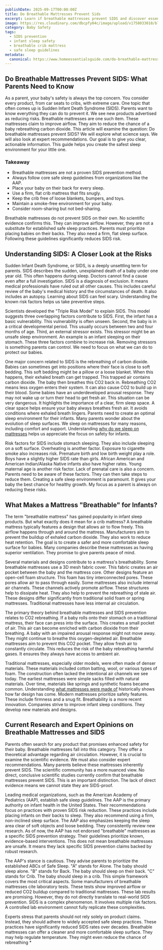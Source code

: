 ```yaml
---
publishDate: 2025-09-17T00:00:00Z
title: Do Breathable Mattresses Prevent Sids
excerpt: Learn if breathable mattresses prevent SIDS and discover essential safe sleep practices for infants. Understand the science and expert advice.
image: https://res.cloudinary.com/dbcpfy04c/image/upload/v1758033010/blog_image_1758033009_ngk4o3.webp
category: Baby Safety
tags:
  - SIDS prevention
  - infant sleep safety
  - breathable crib mattress
  - safe sleep guidelines
metadata:
  canonical: https://www.homeessentialsguide.com/do-breathable-mattresses-prevent-sids
---
```


## Do Breathable Mattresses Prevent SIDS: What Parents Need to Know

As a parent, your baby's safety is always the top concern. You consider every product, from car seats to cribs, with extreme care. One topic that often comes up is Sudden Infant Death Syndrome (SIDS). Parents want to know everything they can do to prevent it. We see new products advertised as reducing risks. Breathable mattresses are one such item. These mattresses claim to improve airflow. They aim to reduce the chance of a baby rebreathing carbon dioxide. This article will examine the question: Do breathable mattresses prevent SIDS? We will explore what science says. We will also look at expert recommendations. Our goal is to give you clear, actionable information. This guide helps you create the safest sleep environment for your little one.

### Takeaway

*   Breathable mattresses are not a proven SIDS prevention method.
*   Always follow core safe sleep guidelines from organizations like the AAP.
*   Place your baby on their back for every sleep.
*   Use a firm, flat crib mattress that fits snugly.
*   Keep the crib free of loose blankets, bumpers, and toys.
*   Maintain a smoke-free environment for your baby.
*   Consider room-sharing but not bed-sharing.

Breathable mattresses do not prevent SIDS on their own. No scientific evidence confirms this. They can improve airflow. However, they are not a substitute for established safe sleep practices. Parents must prioritize placing babies on their backs. They also need a firm, flat sleep surface. Following these guidelines significantly reduces SIDS risk.

## Understanding SIDS: A Closer Look at the Risks

Sudden Infant Death Syndrome, or SIDS, is a deeply unsettling term for parents. SIDS describes the sudden, unexplained death of a baby under one year old. This often happens during sleep. Doctors cannot find a cause even after a full investigation. SIDS is a diagnosis of exclusion. It means medical professionals have ruled out all other causes. This includes careful review of the baby's medical history and the circumstances of death. It also includes an autopsy. Learning about SIDS can feel scary. Understanding the known risk factors helps us take preventive steps.

Scientists developed the "Triple Risk Model" to explain SIDS. This model suggests three overlapping factors contribute to SIDS. First, the infant has a basic vulnerability. This vulnerability is often unseen. Second, the baby is in a critical developmental period. This usually occurs between two and four months of age. Third, an external stressor exists. This stressor might be an unsafe sleep environment. An example is an infant sleeping on their stomach. These three factors combine to increase risk. Removing stressors is something parents can control. We need to focus on what we can do to protect our babies.

One major concern related to SIDS is the rebreathing of carbon dioxide. Babies can sometimes get into positions where their face is close to soft bedding. This soft bedding might be a pillow or a loose blanket. When this happens, their exhaled breath can get trapped. This trapped air contains carbon dioxide. The baby then breathes this CO2 back in. Rebreathing CO2 means less oxygen enters their system. It can also cause CO2 to build up in their blood. Some babies have an underdeveloped arousal response. They may not wake up or turn their head to get fresh air. This situation can be very dangerous. It highlights the importance of a clear, firm sleep space. A clear space helps ensure your baby always breathes fresh air. It avoids conditions where exhaled breath lingers. Parents need to create an optimal sleep environment for their infants. Many parents wonder about the evolution of sleep surfaces. We sleep on mattresses for many reasons, including comfort and support. Understanding [why do we sleep on mattresses](https://homeessentialsguide.com/why-do-we-sleep-on-mattresses) helps us appreciate the focus on safety for infants.

Risk factors for SIDS include stomach sleeping. They also include sleeping on a soft surface. Overheating is another factor. Exposure to cigarette smoke also increases risk. Premature birth and low birth weight play a role. Boys have a slightly higher SIDS rate than girls. African American and American Indian/Alaska Native infants also have higher rates. Young maternal age is another risk factor. Lack of prenatal care is also a concern. Parents need to be aware of these factors. They can then take steps to reduce them. Creating a safe sleep environment is paramount. It gives your baby the best chance for healthy growth. My focus as a parent is always on reducing these risks.

## What Makes a Mattress "Breathable" for Infants?

The term "breathable mattress" has gained popularity in infant sleep products. But what exactly does it mean for a crib mattress? A breathable mattress typically features a design that allows air to flow freely. This airflow happens through and around the mattress. Manufacturers aim to prevent the buildup of exhaled carbon dioxide. They also work to reduce heat retention. The goal is to create a safer and more comfortable sleep surface for babies. Many companies describe these mattresses as having superior ventilation. They promise to give parents peace of mind.

Several materials and designs contribute to a mattress's breathability. Some breathable mattresses use a 3D mesh fabric cover. This fabric creates an air pocket between the baby and the mattress core. Other designs feature an open-cell foam structure. This foam has tiny interconnected pores. These pores allow air to pass through easily. Some mattresses also include internal air channels. These channels actively promote airflow. These structures help to dissipate heat. They also help to prevent the rebreathing of stale air. These designs differ significantly from traditional solid foam or spring mattresses. Traditional mattresses have less internal air circulation.

The primary theory behind breathable mattresses and SIDS prevention relates to CO2 rebreathing. If a baby rolls onto their stomach on a traditional mattress, their face can press into the surface. This creates a small pocket of air. This air can become enriched with carbon dioxide from their breathing. A baby with an impaired arousal response might not move away. They might continue to breathe this oxygen-depleted air. Breathable mattresses aim to prevent this CO2 pocket. They allow fresh air to constantly circulate. This reduces the risk of the baby rebreathing harmful gases. It ensures they always have access to ambient air.

Traditional mattresses, especially older models, were often made of denser materials. These materials included cotton batting, wool, or various types of foam. The construction often lacked the intentional air channels we see today. The earliest mattresses were simple sacks filled with natural materials. Over time, materials like springs and synthetic foams became common. Understanding [what mattresses were made of](https://homeessentialsguide.com/what-were-mattresses-made-of) historically shows how far design has come. Modern mattresses prioritize safety features. These include firmness and a snug fit. Breathability is a more recent innovation. Companies strive to improve infant sleep conditions. They develop new materials and designs.

## Current Research and Expert Opinions on Breathable Mattresses and SIDS

Parents often search for any product that promises enhanced safety for their baby. Breathable mattresses fall into this category. They offer a theoretical advantage regarding air circulation. However, it is crucial to examine the scientific evidence. We must also consider expert recommendations. Many parents believe these mattresses inherently prevent SIDS. The scientific community has a more nuanced view. No direct, conclusive scientific studies currently confirm that breathable mattresses prevent SIDS. This is an important distinction. The lack of direct evidence means we cannot state they are SIDS-proof.

Leading medical organizations, such as the American Academy of Pediatrics (AAP), establish safe sleep guidelines. The AAP is the primary authority on infant health in the United States. Their recommendations focus on practices with proven SIDS risk reduction. These practices include placing infants on their backs to sleep. They also recommend using a firm, non-inclined sleep surface. The AAP also emphasizes keeping the sleep area clear of soft objects and loose bedding. They consistently review new research. As of now, the AAP has not endorsed "breathable" mattresses as a specific SIDS prevention strategy. Their guidelines prioritize known, evidence-based interventions. This does not mean breathable mattresses are unsafe. It means they lack specific SIDS prevention claims backed by robust research.

The AAP's stance is cautious. They advise parents to prioritize the established ABCs of Safe Sleep. "A" stands for Alone. The baby should sleep alone. "B" stands for Back. The baby should sleep on their back. "C" stands for Crib. The baby should sleep in a crib. This simple framework covers the most critical aspects. Some manufacturers of breathable mattresses cite laboratory tests. These tests show improved airflow or reduced CO2 buildup compared to traditional mattresses. These lab results are promising. However, they do not directly translate to real-world SIDS prevention. SIDS is a complex phenomenon. It involves multiple risk factors. A controlled lab environment cannot fully replicate these complexities.

Experts stress that parents should not rely solely on product claims. Instead, they should adhere to widely accepted safe sleep practices. These practices have significantly reduced SIDS rates over decades. Breathable mattresses can offer a cleaner and more comfortable sleep surface. They may help regulate temperature. They might even reduce the chance of rebreathing *